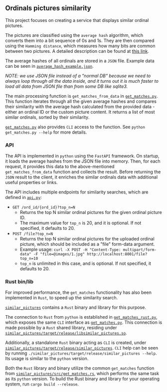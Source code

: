## Ordinals pictures similarity

This project focuses on creating a service that displays similar ordinal pictures.

The pictures are classified using the `average hash` algorithm, which converts them into a bit sequence of 0s and 1s. They are then compared using the `Hamming distance`, which measures how many bits are common between two pictures. A detailed description can be found at [this link](https://www.hackerfactor.com/blog/index.php?/archives/432-Looks-Like-It.html).

The average hashes of all ordinals are stored in a `JSON` file. Example data can be seen in [`average_hash_example.json`](average_hash_example.json).

*NOTE: we use JSON file instead of a "normal DB" because we need to always loop through all the data inside, and it turns out it is much faster to load all data from JSON file than from some DB like sqlite3.*

The main processing function is `get_matches_from_data` in [`get_matches.py`](get_matches.py). This function iterates through all the given average hashes and compares their similarity with the average hash calculated from the provided data - either an ordinal ID or the custom picture content. It returns a list of most similar ordinals, sorted by their similarity.

[`get_matches.py`](get_matches.py) also provides `CLI` access to the function. See `python get_matches.py --help` for more details.

### API

The API is implemented in `python` using the `FastAPI` framework. On startup, it loads the average hashes from the JSON file into memory. Then, for each request, it provides this data to the above-mentioned `get_matches_from_data` function and collects the result. Before returning the `JSON` result to the client, it enriches the similar ordinals data with additional useful properties or links.

The API includes multiple endpoints for similarity searches, which are defined in  [`api.py`](api.py):

- `GET /ord_id/{ord_id}?top_n=N`
  - Returns the top N similar ordinal pictures for the given ordinal picture ID.
  - The maximum value for `top_n` is 20, and it is optional. If not specified, it defaults to 20.
- `POST /file?top_n=N`
  - Returns the top N similar ordinal pictures for the uploaded ordinal picture, which should be included as a "file" form-data argument.
  - Example usage:  `curl -X POST -H "Content-Type: multipart/form-data" -F "file=@images/1.jpg" http://localhost:8001/file?top_n=10` 
  - `top_n` is unlimited in this case, and is optional. If not specified, it defaults to 20.


### Rust bin/lib

For improved performance, the `get_matches` functionality has also been implemented in `Rust`, to speed up the similarity search.

[`similar_pictures`](similar_pictures) contains a `Rust` binary and library for this purpose.

The connection to `Rust` from `python` is established in [`get_matches_rust.py`](get_matches_rust.py), which exposes the same `CLI` interface as [`get_matches.py`](get_matches.py). This connection is made possible by a `Rust` shared library, residing under [`similar_pictures/target/release/libsimilar_pictures.so`](similar_pictures/target/release/libsimilar_pictures.so).

Additionally, a standalone `Rust` binary acting as `CLI` is created, under [`similar_pictures/target/release/similar_pictures`](similar_pictures/target/release/similar_pictures). `CLI` help can be seen by running `./similar_pictures/target/release/similar_pictures --help`. Its usage is similar to the `python` version.

Both the `Rust` library and binary utilize the common `get_matches` function from [`similar_pictures/src/get_matches.rs`](similar_pictures/src/get_matches.rs), which performs the same task as its `python` version.
To build the Rust binary and library for your operating system, run  `cargo build --release`.

